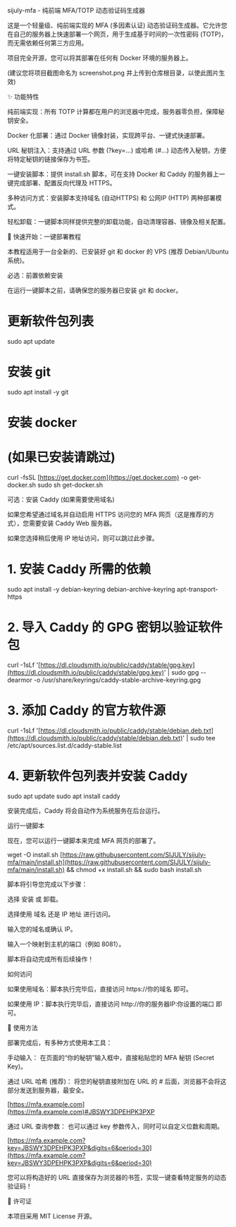 sijuly-mfa - 纯前端 MFA/TOTP 动态验证码生成器

这是一个轻量级、纯前端实现的 MFA (多因素认证) 动态验证码生成器。它允许您在自己的服务器上快速部署一个网页，用于生成基于时间的一次性密码 (TOTP)，而无需依赖任何第三方应用。

项目完全开源，您可以将其部署在任何有 Docker 环境的服务器上。

(建议您将项目截图命名为 screenshot.png 并上传到仓库根目录，以使此图片生效)

✨ 功能特性

纯前端实现：所有 TOTP 计算都在用户的浏览器中完成，服务器零负担，保障秘钥安全。

Docker 化部署：通过 Docker 镜像封装，实现跨平台、一键式快速部署。

URL 秘钥注入：支持通过 URL 参数 (?key=...) 或哈希 (#...) 动态传入秘钥，方便将特定秘钥的链接保存为书签。

一键安装脚本：提供 install.sh 脚本，可在支持 Docker 和 Caddy 的服务器上一键完成部署、配置反向代理及 HTTPS。

多种访问方式：安装脚本支持域名 (自动HTTPS) 和 公网IP (HTTP) 两种部署模式。

轻松卸载：一键脚本同样提供完整的卸载功能，自动清理容器、镜像及相关配置。

🚀 快速开始：一键部署教程

本教程适用于一台全新的、已安装好 git 和 docker 的 VPS (推荐 Debian/Ubuntu 系统)。

必选：前置依赖安装

在运行一键脚本之前，请确保您的服务器已安装 git 和 docker。

# 更新软件包列表
sudo apt update

# 安装 git
sudo apt install -y git

# 安装 docker
# (如果已安装请跳过)
curl -fsSL [https://get.docker.com](https://get.docker.com) -o get-docker.sh
sudo sh get-docker.sh



可选：安装 Caddy (如果需要使用域名)

如果您希望通过域名并自动启用 HTTPS 访问您的 MFA 网页（这是推荐的方式），您需要安装 Caddy Web 服务器。

如果您选择稍后使用 IP 地址访问，则可以跳过此步骤。

# 1. 安装 Caddy 所需的依赖
sudo apt install -y debian-keyring debian-archive-keyring apt-transport-https

# 2. 导入 Caddy 的 GPG 密钥以验证软件包
curl -1sLf '[https://dl.cloudsmith.io/public/caddy/stable/gpg.key](https://dl.cloudsmith.io/public/caddy/stable/gpg.key)' | sudo gpg --dearmor -o /usr/share/keyrings/caddy-stable-archive-keyring.gpg

# 3. 添加 Caddy 的官方软件源
curl -1sLf '[https://dl.cloudsmith.io/public/caddy/stable/debian.deb.txt](https://dl.cloudsmith.io/public/caddy/stable/debian.deb.txt)' | sudo tee /etc/apt/sources.list.d/caddy-stable.list

# 4. 更新软件包列表并安装 Caddy
sudo apt update
sudo apt install caddy



安装完成后，Caddy 将会自动作为系统服务在后台运行。

运行一键脚本

现在，您可以运行一键脚本来完成 MFA 网页的部署了。

wget -O install.sh [https://raw.githubusercontent.com/SIJULY/sijuly-mfa/main/install.sh](https://raw.githubusercontent.com/SIJULY/sijuly-mfa/main/install.sh) && chmod +x install.sh && sudo bash install.sh


脚本将引导您完成以下步骤：

选择 安装 或 卸载。

选择使用 域名 还是 IP 地址 进行访问。

输入您的域名或确认 IP。

输入一个映射到主机的端口（例如 8081）。

脚本将自动完成所有后续操作！

如何访问

如果使用域名：脚本执行完毕后，直接访问 https://你的域名 即可。

如果使用 IP：脚本执行完毕后，直接访问 http://你的服务器IP:你设置的端口 即可。

🔧 使用方法

部署完成后，有多种方式使用本工具：

手动输入：
在页面的“你的秘钥”输入框中，直接粘贴您的 MFA 秘钥 (Secret Key)。

通过 URL 哈希 (推荐)：
将您的秘钥直接附加在 URL 的 # 后面，浏览器不会将这部分发送到服务器，最安全。

[https://mfa.example.com](https://mfa.example.com)#JBSWY3DPEHPK3PXP



通过 URL 查询参数：
也可以通过 key 参数传入，同时可以自定义位数和周期。

[https://mfa.example.com?key=JBSWY3DPEHPK3PXP&digits=6&period=30](https://mfa.example.com?key=JBSWY3DPEHPK3PXP&digits=6&period=30)



您可以将构造好的 URL 直接保存为浏览器的书签，实现一键查看特定服务的动态验证码！

📄 许可证

本项目采用 MIT License 开源。
